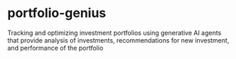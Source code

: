 # portfolio-genius
Tracking and optimizing investment portfolios using generative AI agents that provide analysis of investments, recommendations for new investment, and performance of the portfolio
